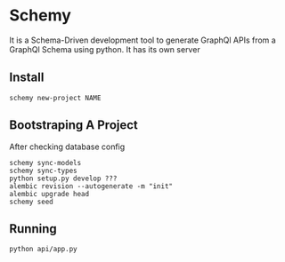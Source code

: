 # Schemy

It is a Schema-Driven development tool to generate GraphQl APIs from a GraphQl Schema using python. It has its own server

## Install

`schemy new-project NAME`

## Bootstraping A Project

After checking database config

```
schemy sync-models
schemy sync-types
python setup.py develop ???
alembic revision --autogenerate -m "init"
alembic upgrade head
schemy seed
```
## Running

`python api/app.py`
